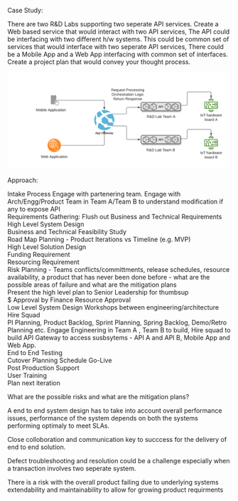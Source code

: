 Case Study: 

There are two R&D Labs supporting two seperate API services. Create a Web based service that would interact with two API services, The API could be interfacing with two different h/w systems. This could be common set of services that would interface with two seperate API services,  There could be a Mobile App and a Web App interfacing with common set of interfaces. Create a project plan that would convey your thought process.  

<img src="https://github.com/rjanapa/rjanapa/blob/main/DesignAPIGateway.png" width="500" length="500">

Approach:

Intake Process
Engage with partenering team. Engage with Arch/Engg/Product Team in Team A/Team B to understand modification if any to expose API<br>
Requirements Gathering: Flush out Business and Technical Requirements  <br>
High Level System Design<br>
Business and Technical Feasibility Study<br>
Road Map Planning - Product Iterations vs Timeline (e.g. MVP) <br>
High Level Solution Design<br>
Funding Requirement<br>
Resourcing Requirement<br>
Risk Planning - Teams conflicts/committments, release schedules, resource availability, a product that has never been done before - what are the possible areas of failure and what are the mitigation plans<br>
Present the high level plan to Senior Leadership for thumbsup<br>
$ Approval by Finance
Resource Approval<br>
Low Level System Design Workshops between engineering/architecture<br>
Hire Squad<br>
PI Planning, Product Backlog, Sprint Planning, Spring Backlog, Demo/Retro Planning etc. Engage Engineering in Team A , Team B to build, Hire squad to build API Gateway to access susbsytems - API A and API B, Mobile App and Web App.<br>
End to End Testing<br>
Cutover Planning
Schedule Go-Live<br>
Post Production Support<br>
User Training<br>
Plan next iteration<br>

What are the possible risks and what are the mitigation plans? 

A end to end system design has to take into account overall performance issues, performance of the system depends on both the systems performing optimaly to meet SLAs. 

Close colloboration and communication key to succcess for the delivery of end to end solution. 

Defect troubleshooting and resolution could be a challenge especially when a transaction involves two seperate system. 

There is a risk with the overall product failing due to underlying systems extendability and maintainability to allow for growing product requirments 
